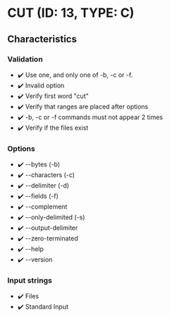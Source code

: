 # CUT (ID: 13, TYPE: C)

## Characteristics

### Validation
- ✔️ Use one, and only one of -b, -c or -f.
- ✔️ Invalid option
- ✔️ Verify first word "cut"
- ✔️ Verify that ranges are placed after options
- ✔️ -b, -c or -f commands must not appear 2 times
- ✔️ Verify if the files exist

### Options
- ✔️ --bytes (-b)
- ✔️ --characters (-c)
- ✔️ --delimiter (-d)
- ✔️ --fields (-f)
- ✔️ --complement
- ✔️ --only-delimited (-s)
- ✔️ --output-delimiter
- ✔️ --zero-terminated
- ✔️ --help
- ✔️ --version

### Input strings
- ✔️ Files
- ✔️ Standard Input
